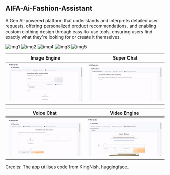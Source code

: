 ## AIFA-Ai-Fashion-Assistant
A Gen AI-powered platform that understands and interprets detailed user requests, offering personalized product recommendations, and enabling custom clothing design through easy-to-use tools, ensuring users find exactly what they’re looking for or create it themselves.

![img1](https://github.com/user-attachments/assets/e689bafa-e233-4763-84d2-05e1e3dc7254)
![img2](https://github.com/user-attachments/assets/8d92ffd5-3153-4b86-8796-c49f7c9b32b7)
![img4](https://github.com/user-attachments/assets/927f4232-ffa2-4313-a559-b6a5f54d43ad)
![img3](https://github.com/user-attachments/assets/c9a9abe5-5e28-4be4-91be-40c5aba81a8d)
![img5](https://github.com/user-attachments/assets/2b68b022-ff7d-4fab-a92e-880301412e7c)


|  Image Engine | Super Chat  |
| ----------------------- | ----------------------- |
| ![alt text](Sample_videos/Image_engine.gif)  | ![alt text](Sample_videos/super_chat.gif) | 

|  Voice Chat | Video Engine  |
| ----------------------- | ----------------------- |
| ![alt text](Sample_videos/Voice_chat.gif) | ![alt text](Sample_videos/video_engine.gif) |



Credits: The app utilises code from KingNish, huggingface.
